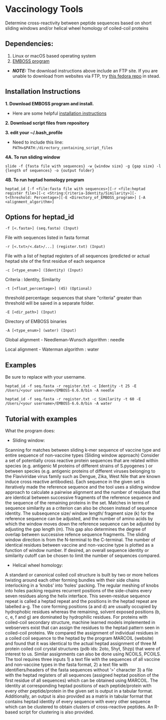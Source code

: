 # Vaccinology Tools

Determine cross-reactivity between peptide sequences based on short sliding windows and/or helical wheel homology of coiled-coil proteins

## Dependencies:

1. Linux or macOS based operating system
2. [EMBOSS program](http://emboss.open-bio.org/html/adm/ch01s01.html)
 - **_NOTE:_** The download instructions above include an FTP site. If you are unable to download from websites via FTP, try [this fedora repo](https://src.fedoraproject.org/lookaside/extras/EMBOSS/) in stead.

## Installation Instructions

**1. Download EMBOSS program and install.**

- Here are some helpful [installation instructions](https://www.shengweihou.com/blog/install_emboss)

**2. Download script files from repository**

**3. edit your ~/.bash_profile**

- Need to include this line: `PATH=$PATH:/directory_containing_script_files`

**4A. To run sliding window**

`slide -f {fasta file with sequences} -w {window size} -g {gap size} -l {length of sequences} -o {output folder}`

**4B. To run heptad homology program**

`heptad_id [-f <file:fasta file with sequences>][-r <file:heptad register file>][-c <String:Criteria-Identity/Similarity>][-t<threshold: Percentage>][-E <Directory_of_EMBOSS_program>] [-A <alignment_algorithm>]`


## Options for heptad_id

`-f [<.fasta>] (seq.fasta) (Input)`

File with sequences listed in fasta format

`-r [<.txt>/<.dat>/...] (register.txt) (Input)`

File with a list of heptad registers of all sequences (predicted or actual heptad site of the first residue of each sequence

`-c [<type_enum>] (Identity) (Input)`
  
Criteria : Identity, Similarity

`-t [<float_percentage>] (45) (Optional)`
  
threshold percentage:  sequences that share "criteria" greater than threshold will be saved in a separate folder.

`-E [<dir_path>] (Input)`

Directory of EMBOSS binaries

`-A [<type_enum>] (water) (Input)`
  
Global alignment - Needleman-Wunsch algorithm : needle

Local alignment - Waterman algorithm : water


## Examples 

Be sure to replace <your username> with your username. 

`heptad_id -f seq.fasta -r register.txt -c Identity -t 25 -E /Users/<your username>/EMBOSS-6.6.0/bin -A needle`

`heptad_id -f seq.fasta -r register.txt -c Similarity -t 60 -E /Users/<your username>/EMBOSS-6.6.0/bin -A water`


## Tutorial with examples

  

What the program does:

- Sliding window:

Scanning for matches between sliding k-mer sequence of vaccine type and entire sequence of non-vaccine types (Sliding window approach)
Consider a set of potentially cross reactive protein sequences that are related within species (e.g. antigenic M proteins of different strains of S.pyogenes ) or between species (e.g. antigenic proteins of different viruses belonging to the Flaviviridae virus family such as Dengue, Zika, West Nile that are known induce cross reactive antibodies). Each sequence in the given set is iteratively made the reference sequence and the tool uses a sliding window approach to calculate a pairwise alignment and the number of residues that are identical between successive fragments of the reference sequence and the sequence of the remaining proteins in the set. Matches in terms of sequence similarity as a criterion can also be chosen instead of sequence identity. The subsequence size/ window length/ fragment size (k) for the reference sequence can be adjusted, and the number of amino acids by which the window moves down the reference sequence can be adjusted by adjusting the gap length (m). This gap also determines the degree of overlap between successive refence sequence fragments. The sliding window direction is from the N-terminal to the C-terminal. The number of identical residues between vaccine and non-vaccine type is plotted as a function of window number. If desired, an overall sequence identity or similarity cutoff can be chosen to limit the number of sequences compared. 

- Helical wheel homology:

A standard or canonical coiled coil structure is built by two or more helices twisting around each other forming bundles with their side chains interlocking in a ‘knobs’ into ‘holes’ packing. The regular meshing of knobs into holes packing requires recurrent positions of the side-chains every seven residues along the helix interface. This seven-residue sequence repeat is called a heptad repeat and the positions in the heptad repeat are labelled a-g. The core forming positions (a and d) are usually occupied by hydrophobic residues whereas the remaining, solvent exposed positions (b, c, e, f and g) are dominated by hydrophilic residues. For proteins with coiled-coil secondary structure, machine learned models implemented in webservers exist that can assign the residues to the heptad pattern seen in coiled-coil proteins. We compared the assignment of individual residues in a coiled coil sequence to the heptad by the program MARCOIL (website) and found that it was identical to the actual heptad assignment of three M protein coiled coil crystal structures (pdb ids: 2oto, 5hyt, 5hzp) that were of interest to us. Similar assignments can also be done using NCOILS, PCOILS. 
The tool requires three inputs 1) a text file with the sequences of all vaccine and non-vaccine types in the fasta format, 2) a text file with identifiers/headers of the fasta sequences without ‘>’ character 3) a file with the heptad registers of all sequences (assigned heptad position of the first residue of all sequences) which can be obtained using MARCOIL. The identity at corresponding heptad positions of each peptide/protein with every other peptide/protein in the given set is output in a tabular format. Additionally, an output is also provided as a matrix in tabular format that contains heptad identity of every sequence with every other sequence which can be clustered to obtain clusters of cross-reactive peptides. An R-based script for clustering is also provided. 

